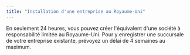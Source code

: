 ```yaml
---
title: "Installation d'une entreprise au Royaume-Uni"
---
```

En seulement 24 heures, vous pouvez créer l'équivalent d'une société à responsabilité limitée au Royaume-Uni. Pour y enregistrer une succursale de votre entreprise existante, prévoyez un délai de 4 semaines au maximum.
